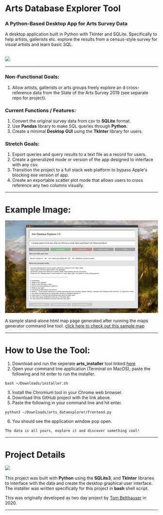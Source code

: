 # Arts Database Explorer Tool
### A Python-Based Desktop App for Arts Survey Data

A desktop application built in Python with TkInter and SQLite. Specifically to help artists, gallerists etc. explore the results from a census-style survey for visual artists and learn basic SQL.

<br><img src="https://www.spiffystores.com.au/blog/wp-content/uploads/2014/11/Search-Magnifying-Glass.jpg" height="250px">


***

### Non-Functional Goals:
1. Allow artists, gallerists or arts groups freely explore an d cross-reference data from the State of the Arts Survey 2019 (see separate repo for project).

### Current Functions / Features:
1. Convert the original survey data from csv to **SQLite** format.
2. Use **Pandas** library to make SQL queries through **Python**.
3. Create a minimal **Desktop GUI** using the **TkInter** library for users.

### Stretch Goals:
1. Export queries and query results to a text file as a record for users. 
2. Create a generalized mode or version of the app designed to interface with any csv.
3. Transition the project to a full stack web platform to bypass Apple's blocking exe version of app.
4. Create an exportable scatter plot mode that allows users to cross reference any two columns visually.


***


# Example Image:

<img src="https://raw.githubusercontent.com/tombetthauser/image_library/master/arts_database.png">

A sample stand-alone html map page generated after running the maps generator command line tool.
[click here to check out this sample map](https://tombetthauser.github.io/python_map/index.html)


***

# How to Use the Tool:
1. Download and run the seperate **arts_installer** tool linked [here](https://tombetthauser.github.io/arts_installscript/installer.sh)
2. Open your command line application (Terminal on MacOS), paste the following and hit enter to run the installer.
```
bash ~/Downloads/installer.sh
```
3. Install the Chromium tool in your Chrome web browser.
4. Download this GitHub project with the link above.
5. Paste the following in your command line and hit enter.
```
python3 ~/Downloads/arts_dataexplorer/frontend.py
```
6. You should see the application window pop open.
```
The data is all yours, explore it and discover something cool!
```
***  

# Project Details
<img src="https://upload.wikimedia.org/wikipedia/commons/thumb/3/38/SQLite370.svg/1024px-SQLite370.svg.png" height="150px">

This project was built with **Python** using the **SQLite3**, and **TkInter** libraries to interface with the data and create the desktop graphical user interface. The installer was written specifically for this project in **bash** shell script.

This was originally developed as two day project by [Tom Betthauser](http://www.tombetthauser.com/) in 2020.  

***
